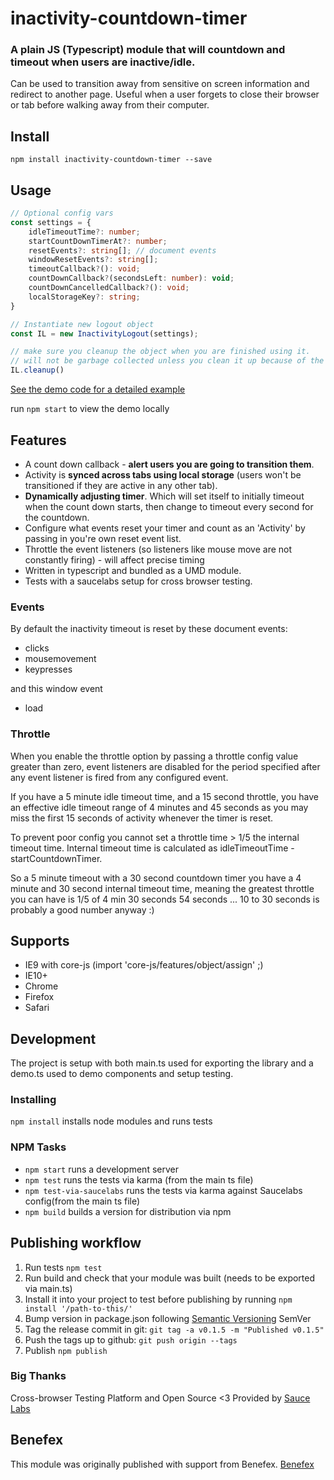 # inactivity-countdown-timer

### A plain JS (Typescript) module that will countdown and timeout when users are inactive/idle.

Can be used to transition away from sensitive on screen information and redirect to another page. 
Useful when a user forgets to close their browser or tab before walking away from their computer.

## Install 

`npm install inactivity-countdown-timer --save`

## Usage

```ts
// Optional config vars
const settings = {
    idleTimeoutTime?: number;
    startCountDownTimerAt?: number;
    resetEvents?: string[]; // document events
    windowResetEvents?: string[];
    timeoutCallback?(): void;
    countDownCallback?(secondsLeft: number): void;
    countDownCancelledCallback?(): void;
    localStorageKey?: string;
}

// Instantiate new logout object
const IL = new InactivityLogout(settings);

// make sure you cleanup the object when you are finished using it.
// will not be garbage collected unless you clean it up because of the timers
IL.cleanup()
```

[See the demo code for a detailed example](https://github.com/vespertilian/inactivity-countdown-timer/blob/master/src/demo.ts) 

run `npm start` to view the demo locally

## Features 

 - A count down callback - **alert users you are going to transition them**. 
 - Activity is **synced across tabs using local storage** (users won't be transitioned if they are active in any other tab).
 - **Dynamically adjusting timer**. Which will set itself to initially timeout when the count down starts, then change to timeout every second for the countdown. 
 - Configure what events reset your timer and count as an 'Activity' by passing in you're own reset event list.
 - Throttle the event listeners (so listeners like mouse move are not constantly firing) - will affect precise timing 
 - Written in typescript and bundled as a UMD module.
 - Tests with a saucelabs setup for cross browser testing.

### Events

By default the inactivity timeout is reset by these document events: 

- clicks
- mousemovement
- keypresses

and this window event 

- load


### Throttle

When you enable the throttle option by passing a throttle config value greater than zero, event listeners are disabled for the period specified after any event listener is fired from any configured event.  

If you have a 5 minute idle timeout time, and a 15 second throttle, you have an effective idle timeout range of 4 minutes and 45 seconds as you may miss the first 15 seconds of activity whenever the timer is reset.

To prevent poor config you cannot set a throttle time > 1/5 the internal timeout time. 
Internal timeout time is calculated as idleTimeoutTime - startCountdownTimer.

So a 5 minute timeout with a 30 second countdown timer you have a 4 minute and 30 second internal timeout time, meaning the greatest throttle you can have is 1/5 of 4 min 30 seconds 54 seconds ... 10 to 30 seconds is probably a good number anyway :) 

## Supports

 - IE9 with core-js (import 'core-js/features/object/assign' ;)
 - IE10+
 - Chrome
 - Firefox
 - Safari

## Development

The project is setup with both main.ts used for exporting the library and a demo.ts used to demo components and setup testing.

### Installing
`npm install` installs node modules and runs tests

### NPM Tasks

- `npm start` runs a development server
- `npm test` runs the tests via karma (from the main ts file) 
- `npm test-via-saucelabs` runs the tests via karma against Saucelabs config(from the main ts file) 
- `npm build` builds a version for distribution via npm
  
[Semantic Versioning]: http://semver.org/
[EventTarget.addEventListener()]: https://developer.mozilla.org/en-US/docs/Web/API/EventTarget/addEventListener

## Publishing workflow

1. Run tests `npm test`
2. Run build and check that your module was built (needs to be exported via main.ts)
3. Install it into your project to test before publishing by running `npm install '/path-to-this/'`
4. Bump version in package.json following [Semantic Versioning] SemVer
5. Tag the release commit in git: `git tag -a v0.1.5 -m "Published v0.1.5"`
6. Push the tags up to github: `git push origin --tags`
7. Publish `npm publish`

### Big Thanks

Cross-browser Testing Platform and Open Source <3 Provided by [Sauce Labs][homepage]

[homepage]: https://saucelabs.com

## Benefex

This module was originally published with support from Benefex. [Benefex](http://www.benefex.co.uk/) 
